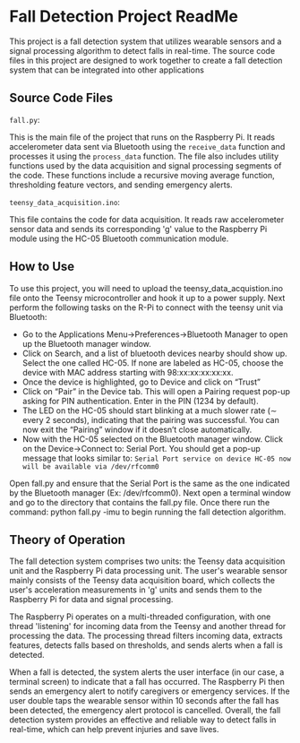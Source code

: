 # Fall Detection Project ReadMe
This project is a fall detection system that utilizes wearable sensors and a signal processing algorithm to detect falls in real-time. The source code files in this project are designed to work together to create a fall detection system that can be integrated into other applications

## Source Code Files
`fall.py`: 

This is the main file of the project that runs on the Raspberry Pi. It reads accelerometer data sent via Bluetooth using the `receive_data` function and processes it using the `process_data` function. The file also includes utility functions used by the data acquisition and signal processing segments of the code. These functions include a recursive moving average function, thresholding feature vectors, and sending emergency alerts.

`teensy_data_acquisition.ino`: 

This file contains the code for data acquisition. It reads raw accelerometer sensor data and sends its corresponding 'g' value to the Raspberry Pi module using the HC-05 Bluetooth communication module.

## How to Use
To use this project, you will need to upload the teensy_data_acquistion.ino file onto the Teensy microcontroller and hook it up to a power supply. 
Next perform the following tasks on the R-Pi to connect with the teensy unit via Bluetooth:

-	Go to the Applications Menu→Preferences→Bluetooth Manager to open up the Bluetooth manager window.
-	Click on Search, and a list of bluetooth devices nearby should show up. Select the one called HC-05. If none are labeled as HC-05, choose the device with MAC address starting with 98:xx:xx:xx:xx:xx.
-	Once the device is highlighted, go to Device and click on “Trust”
-	Click on “Pair” in the Device tab. This will open a Pairing request pop-up asking for PIN authentication. Enter in the PIN (1234 by default).
-	The LED on the HC-05 should start blinking at a much slower rate (∼ every 2 seconds), indicating that the pairing was successful. You can now exit the “Pairing” window if it doesn’t close automatically.
-	Now with the HC-05 selected on the Bluetooth manager window. Click on the Device→Connect to: Serial Port.
  You should get a pop-up message that looks similar to:
`Serial Port service on device HC-05 now will be available via /dev/rfcomm0`

Open fall.py and ensure that the Serial Port is the same as the one indicated by the Bluetooth manager (Ex: /dev/rfcomm0). Next open a terminal window and go to the directory that contains the fall.py file. Once there run the command: python fall.py -imu to begin running the fall detection algorithm.

## Theory of Operation
The fall detection system comprises two units: the Teensy data acquisition unit and the Raspberry Pi data processing unit. The user's wearable sensor mainly consists of the Teensy data acquisition board, which collects the user's acceleration measurements in 'g' units and sends them to the Raspberry Pi for data and signal processing.

The Raspberry Pi operates on a multi-threaded configuration, with one thread 'listening' for incoming data from the Teensy and another thread for processing the data. The processing thread filters incoming data, extracts features, detects falls based on thresholds, and sends alerts when a fall is detected.

When a fall is detected, the system alerts the user interface (in our case, a terminal screen) to indicate that a fall has occurred. The Raspberry Pi then sends an emergency alert to notify caregivers or emergency services. If the user double taps the wearable sensor within 10 seconds after the fall has been detected, the emergency alert protocol is cancelled.
Overall, the fall detection system provides an effective and reliable way to detect falls in real-time, which can help prevent injuries and save lives.
